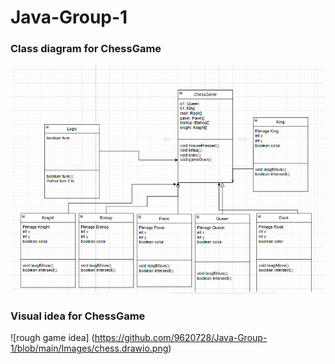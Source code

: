 # Java-Group-1

### Class diagram for ChessGame

![class diagram ChessGame](https://github.com/9620728/Java-Group-1/blob/main/Images/ChessGame.png?raw=true)

### Visual idea for ChessGame

![rough game idea] (https://github.com/9620728/Java-Group-1/blob/main/Images/chess.drawio.png)
